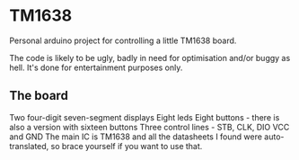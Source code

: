 # TM1638

Personal arduino project for controlling a little TM1638 board. 

The code is likely to be ugly, badly in need for optimisation and/or
buggy as hell. It's done for entertainment purposes only. 

The board
---------
Two four-digit seven-segment displays
Eight leds
Eight buttons - there is also a version with sixteen buttons
Three control lines - STB, CLK, DIO
VCC and GND
The main IC is TM1638 and all the datasheets I found were auto-
translated, so brace yourself if you want to use that.
